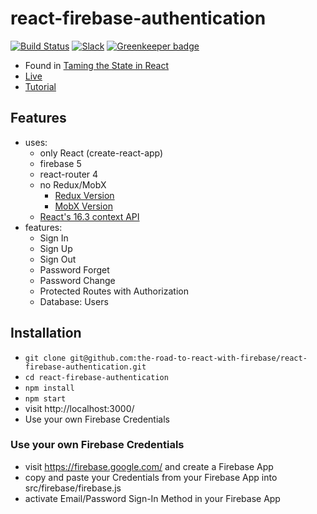 # react-firebase-authentication

[![Build Status](https://travis-ci.org/the-road-to-react-with-firebase/react-firebase-authentication.svg?branch=master)](https://travis-ci.org/the-road-to-react-with-firebase/react-firebase-authentication) [![Slack](https://slack-the-road-to-learn-react.wieruch.com/badge.svg)](https://slack-the-road-to-learn-react.wieruch.com/) [![Greenkeeper badge](https://badges.greenkeeper.io/the-road-to-react-with-firebase/react-firebase-authentication.svg)](https://greenkeeper.io/)

* Found in [Taming the State in React](https://roadtoreact.com/course-details?courseId=TAMING_THE_STATE)
* [Live](https://react-firebase-authentication.wieruch.com/)
* [Tutorial](https://www.robinwieruch.de/complete-firebase-authentication-react-tutorial/)

## Features

* uses:
  * only React (create-react-app)
  * firebase 5
  * react-router 4
  * no Redux/MobX
    * [Redux Version](https://github.com/taming-the-state-in-react/react-redux-firebase-authentication)
    * [MobX Version](https://github.com/taming-the-state-in-react/react-mobx-firebase-authentication)
  * [React's 16.3 context API](https://reactjs.org/blog/2018/03/29/react-v-16-3.html)
* features:
  * Sign In
  * Sign Up
  * Sign Out
  * Password Forget
  * Password Change
  * Protected Routes with Authorization
  * Database: Users

## Installation

* `git clone git@github.com:the-road-to-react-with-firebase/react-firebase-authentication.git`
* `cd react-firebase-authentication`
* `npm install`
* `npm start`
* visit http://localhost:3000/
* Use your own Firebase Credentials

### Use your own Firebase Credentials

* visit https://firebase.google.com/ and create a Firebase App
* copy and paste your Credentials from your Firebase App into src/firebase/firebase.js
* activate Email/Password Sign-In Method in your Firebase App
